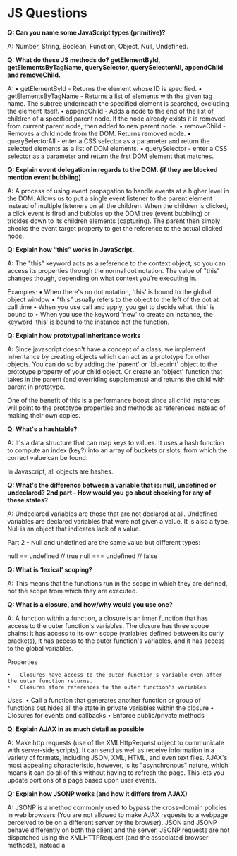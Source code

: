 # JS Questions 

**Q: Can you name some JavaScript types (primitive)?**

A: Number, String, Boolean, Function, Object, Null, Undefined. 

**Q: What do these JS methods do? getElementById, getElementsByTagName, querySelector, querySelectorAll, appendChild and removeChild.**

A: 
	•	getElementById - Returns the element whose ID is specified.
	•	getElementsByTagName - Returns a list of elements with the given tag name. The subtree underneath the specified element is searched, excluding the element itself.
	•	appendChild - Adds a node to the end of the list of children of a specified parent node. If the node already exists it is removed from current parent node, then added to new parent node.
	•	removeChild - Removes a child node from the DOM. Returns removed node.
	•	querySelectorAll - enter a CSS selector as a parameter and return the selected elements as a list of DOM elements.
	•	querySelector - enter a CSS selector as a parameter and return the frst DOM element that matches.

**Q: Explain event delegation in regards to the DOM. (if they are blocked mention event bubbling)**

A: A process of using event propagation to handle events at a higher level in the DOM. Allows us to put a single event listener to the parent element instead of multiple listeners on all the children. When the children is clicked, a click event is fired and bubbles up the DOM tree (event bubbling) or trickles down to its children elements (capturing). The parent then simply checks the event target property to get the reference to the actual clicked node. 

**Q: Explain how “this” works in JavaScript.**

A: The "this" keyword acts as a reference to the context object, so you can access its properties through the normal dot notation. The value of "this" changes though, depending on what context you're executing in. 

Examples: 
	•	When there's no dot notation, 'this' is bound to the global object window
	•	“this” usually refers to the object to the left of the dot at call time 
	•	When you use call and apply, you get to decide what 'this' is bound to
	•	When you use the keyword 'new' to create an instance, the keyword 'this' is bound to the instance not the function.

**Q: Explain how prototypal inheritance works**

A: Since javascript doesn't have a concept of a class, we implement inheritance by creating objects which can act as a prototype for other objects. You can do so by adding the 'parent' or 'blueprint' object to the prototype property of your child object. Or create an 'object' function that takes in the parent (and overriding supplements) and returns the child with parent in prototype. 

One of the benefit of this is a performance boost since all child instances will point to the prototype properties and methods as references instead of making their own copies. 

**Q: What's a hashtable?**

A: It's a data structure that can map keys to values. It uses a hash function to compute an index (key?) into an array of buckets or slots, from which the correct value can be found. 

In Javascript, all objects are hashes. 

**Q: What's the difference between a variable that is: null, undefined or undeclared? 2nd part - How would you go about checking for any of these states?**

A: Undeclared variables are those that are not declared at all. Undefined variables are declared variables that were not given a value. It is also a type. Null is an object that indicates lack of a value. 

Part 2 - Null and undefined are the same value but different types: 

null == undefined // true 
null === undefined // false 

**Q: What is ‘lexical’ scoping?**

A: This means that the functions run in the scope in which they are defined, not the scope from which they are executed. 

**Q: What is a closure, and how/why would you use one?**

A: A function within a function, a closure is an inner function that has access to the outer function's variables. The closure has three scope chains: it has access to its own scope (variables defined between its curly brackets), it has access to the outer function's variables, and it has access to the global variables. 

Properties 

	•	Closures have access to the outer function's variable even after the outer function returns. 
	•	Closures store references to the outer function's variables 

Uses: 
	•	Call a function that generates another function or group of functions but hides all the state in private variables within the closure 
	•	Closures for events and callbacks 
	•	Enforce public/private methods 

**Q: Explain AJAX in as much detail as possible**

A: Make http requests (use of the XMLHttpRequest object to communicate with server-side scripts). It can send as well as receive information in a variety of formats, including JSON, XML, HTML, and even text files. AJAX's most appealing characteristic, however, is its "asynchronous" nature, which means it can do all of this without having to refresh the page. This lets you update portions of a page based upon user events. 

**Q: Explain how JSONP works (and how it differs from AJAX)**

A: JSONP is a method commonly used to bypass the cross-domain policies in web browsers (You are not allowed to make AJAX requests to a webpage perceived to be on a different server by the browser). JSON and JSONP behave differently on both the client and the server. JSONP requests are not dispatched using the XMLHTTPRequest (and the associated browser methods), instead a <script> tag is created, whose source is set to the target URL. This script tag is then added to the DOM. 

**Q: Explain "hoisting".**

A: Hoisting is the JavaScript interpreter’s action of moving all variable and function declarations to the top of the current scope. However, only the actual declarations are hoisted and not the values. http://www.sitepoint.com/back-to-basics-javascript-hoisting/

**Q: Difference between document load event (onLoad) and document ready event (onReady)?**

A: Document ready: executes when the HTML document is loaded and DOM is ready. Document load: executes when complete page is fully loaded, including all frames, objects and images. 

**Q: What is the difference between == and ===?**

A: This tests for understanding of type coercion. ===, or 'strict comparison' means is the same type and equal == simply means equal 

	•	JavaScript has both strict and type-converting equality comparison. For strict equality the objects being compared must have the same type and: 
	•	Two strings are strictly equal when they have the same sequence of characters, same length, and same characters in corresponding positions.
	•	Two numbers are strictly equal when they are numerically equal (have the same number value). NaN is not equal to anything, including NaN. Positive and negative zeros are equal to one another.
	•	Two Boolean operands are strictly equal if both are true or both are false.
	•	Two objects are strictly equal if they refer to the same Object.
	•	Null and Undefined types are == (but not ===).

**Q: What is CSP?**  

Content Security Policy (CSP) is an added security layer that helps detect and mitigate Cross Site Scripting (XSS) and data injection attacks.  
To enable CSP, configure your web server to return the `Content-Security-Policy` HTTP header (or alternatively include in the meta tag).  

**Q: Explain the same-origin policy with regards to JavaScript (CORS).**

A: The same-origin policy restricts how a document or script loaded from one origin can interact with a resource from another origin. Only scripts that are served from the same domain can access each others objects and properties without restriction (so if you have a .js file with named functions defined, you can call it from any other file hosted on the same domain. Two pages have the same origin if the protocol, port (if one is specified), and host are the same for both pages. 

BONUS: If they know what CORS is. http://www.html5rocks.com/en/tutorials/cors/

**Q: What is strict mode? What are the advantages and disadvantages to using it?**

A: strict mode is a way to opt in to a restricted variant of JavaScript. Strict mode isn't just a subset: it intentionally has different semantics from normal code. Browsers not supporting strict mode will run strict mode code with different behavior from browsers that do, so don't rely on strict mode without feature-testing for support for the relevant aspects of strict mode. Strict mode code and non-strict mode code can coexist, so scripts can opt into strict mode incrementally. https://developer.mozilla.org/en-US/docs/Web/JavaScript/Reference/Functions_and_function_scope/Strict_mode

http://www.nczonline.net/blog/2012/03/13/its-time-to-start-using-javascript-strict-mode/

**Q: Have you ever used JavaScript templating? If so, what libraries have you used? (Mustache.js, Handlebars etc.)**

A: Open ended... 

**Q: How do you go about testing your JavaScript?**

A: Open ended, but hopefully should know some JS testing frameworks like Jest, Jasmine, qUnit, Mocha/Chai, Karma, UI component testing with Enzyme, etc... 

**Q: What is the difference between unit testing, integration testing, and functional testing?**

A:
**Unit testing** - test small pieces of code in isolation (e.g. functions). External resources like database or network usage is not a unit test.
**Integration testing** - test how parts of the system work together. They are similar to unit tests except they integrate with other pieces of code.
**Functional testing** - aka end to end (E2E) testing. This tests the complete functionality of some application (e.g. usage of tools
to automate a browser that executes automated clicks around the pages to check for functionality of the application).

**Q: What is async/await?**

A: The ES6 way of using promises. It adds syntactic sugar but at the core still uses promises. It allows for code readability and efficiency since you 
won't have to deal with .then promise chains.

**Q: What are promises?**

A: A Promise is an object that is a proxy for a value not yet known when it is created. It allows for asynchronous operations.

**Q: What are generators?**

A: Generators are functions (syntax: function*) that can be exited and later re-entered holding the previous state.
  When a generator is invoked, it returns an interator () object. The iterator has a next() method that returns an object 
  with a *value* property containing the yielded value and a *done* property as a boolean which indicates whether the 
  generator has yielded its last value. Calling next() resumes the generator function execution until the next yield where 
  it pauses until the next next() invocation.

**Q: How does the event loop work?**

A: The browser has a runtime (like Chrome's v8) that includes a call stack, Web APIs, task queue, and an event loop. All code execution gets pushed onto and popped from 
the call stack. When a nonblocking (fast) task (e.g. console logging) is executed, it gets pushed onto the stack and popped and executed right away. When a blocking (slow) 
task (e.g. setTimeout, ajax calls, DOM events) is executed, it gets pushed onto the stack, popped and pushed onto the Web API block to kick off a timer (or waits). When the 
timer is done (or event is triggered), then that task gets pushed onto the task queue. The event loop then checks if there are any tasks in the stack. If there are tasks, 
the event loop waits until it's clear before pushing the next queued task onto the stack for execution (https://www.youtube.com/watch?v=8aGhZQkoFbQ).

**Q: What is the difference between event.preventDefault() and event.stopPropagation()?**

A:
event.preventDefault() - tells the browser to disallow any default action if the event does not get explicitly handled
event.stopPropagation() - prevents further propagation of the current event in the capturing and bubbling phases

**Q: What is the difference between flow, redux, saga, or thunk?**

**Q: What is the difference between object-oriented and functional programming?**

A: The OOP approach can share states and can be mutated whereas in FP, objects are immutable and adhere to pure functions.
Pure functions are:
  - return the same values if the input is the same
  - there are no side effects (network or db calls cannot affect the return value)
  - data passed into pure functions cannot be altered

**Q: What is code chunking and bundling?**

**Q: What is lazy loading?**

A: It means that only the files needed in the current view is loaded while others are loaded as needed.

**Q: What is the difference between a node and an element?**

Node is the generic name referring to any object in the DOM. Element is one type of node (e.g. text nodes, comment nodes, document nodes).

**Q: What is the difference between XHTML and HTML?**

XHTML is the stricter version of HTML. XHTML is well formed and properly structured as opposed to HTML where the page would still be functional 
even if some the elements weren't properly structured (e.g. element with no closing tag).

**Q: Explain promises in detail (Ensure you understand how to use and create promises)**

**Q: Understand prototype, __proto__, and prototypical inheritance**

**Q: What is the difference between bind, call, and apply?**

bind() - creates a new function and sets the `this` keyword to the specified object.
```
function.bind(this, arg1, arg2, ...)
```

call() - sets the this inside the function and immediately executes that function.
```
function.call(thisArg, arg1, arg2, ...)
```

apply() - similar to call(). The difference is that the apply() method accepts an array or arguments instead of comma separated values.
```
function.apply(thisArg, [argumentsArr])
```
